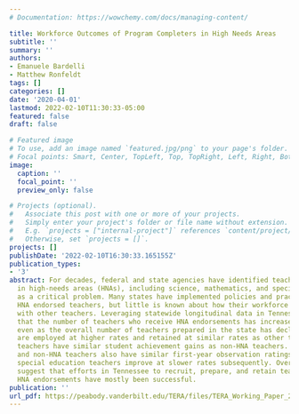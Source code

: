 ```yaml
---
# Documentation: https://wowchemy.com/docs/managing-content/

title: Workforce Outcomes of Program Completers in High Needs Areas
subtitle: ''
summary: ''
authors:
- Emanuele Bardelli
- Matthew Ronfeldt
tags: []
categories: []
date: '2020-04-01'
lastmod: 2022-02-10T11:30:33-05:00
featured: false
draft: false

# Featured image
# To use, add an image named `featured.jpg/png` to your page's folder.
# Focal points: Smart, Center, TopLeft, Top, TopRight, Left, Right, BottomLeft, Bottom, BottomRight.
image:
  caption: ''
  focal_point: ''
  preview_only: false

# Projects (optional).
#   Associate this post with one or more of your projects.
#   Simply enter your project's folder or file name without extension.
#   E.g. `projects = ["internal-project"]` references `content/project/deep-learning/index.md`.
#   Otherwise, set `projects = []`.
projects: []
publishDate: '2022-02-10T16:30:33.165155Z'
publication_types:
- '3'
abstract: For decades, federal and state agencies have identified teacher shortages
  in high-needs areas (HNAs), including science, mathematics, and special education,
  as a critical problem. Many states have implemented policies and practices to recruit
  HNA endorsed teachers, but little is known about how their workforce outcomes compare
  with other teachers. Leveraging statewide longitudinal data in Tennessee, we observe
  that the number of teachers who receive HNA endorsements has increased over time
  even as the overall number of teachers prepared in the state has declined. HNA teachers
  are employed at higher rates and retained at similar rates as other teachers. HNA
  teachers have similar student achievement gains as non-HNA teachers. Though HNA
  and non-HNA teachers also have similar first-year observation ratings, STEM and
  special education teachers improve at slower rates subsequently. Overall, findings
  suggest that efforts in Tennessee to recruit, prepare, and retain teachers with
  HNA endorsements have mostly been successful.
publication: ''
url_pdf: https://peabody.vanderbilt.edu/TERA/files/TERA_Working_Paper_2020-01.pdf
---
```

